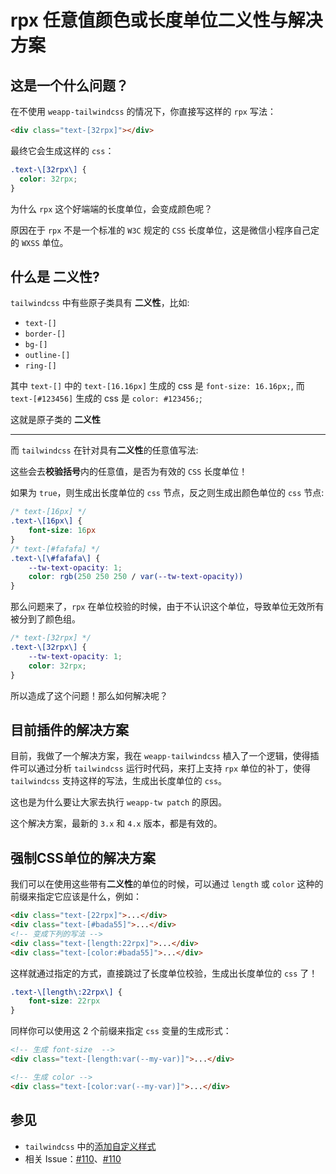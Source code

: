 # rpx 任意值颜色或长度单位二义性与解决方案

## 这是一个什么问题？

在不使用 `weapp-tailwindcss` 的情况下，你直接写这样的 `rpx` 写法：

```html
<div class="text-[32rpx]"></div>
```

最终它会生成这样的 `css`：

```css
.text-\[32rpx\] {
  color: 32rpx;
}
```

为什么 `rpx` 这个好端端的长度单位，会变成颜色呢？

原因在于 `rpx` 不是一个标准的 `W3C` 规定的 `CSS` 长度单位，这是微信小程序自己定的 `WXSS` 单位。

## 什么是 **二义性**?

`tailwindcss` 中有些原子类具有 **二义性**，比如:

- `text-[]`
- `border-[]`
- `bg-[]`
- `outline-[]`
- `ring-[]`

其中 `text-[]` 中的 `text-[16.16px]` 生成的 css 是 `font-size: 16.16px;`, 而 `text-[#123456]` 生成的 css 是 `color: #123456;`;

这就是原子类的 **二义性**

---

而 `tailwindcss` 在针对具有**二义性**的任意值写法:

这些会去**校验括号**内的任意值，是否为有效的 `CSS` 长度单位！

如果为 `true`，则生成出长度单位的 `css` 节点，反之则生成出颜色单位的 `css` 节点:

```css
/* text-[16px] */
.text-\[16px\] {
    font-size: 16px
}
/* text-[#fafafa] */
.text-\[\#fafafa\] {
    --tw-text-opacity: 1;
    color: rgb(250 250 250 / var(--tw-text-opacity))
}
```

那么问题来了，`rpx` 在单位校验的时候，由于不认识这个单位，导致单位无效所有被分到了颜色组。

```css
/* text-[32rpx] */
.text-\[32rpx\] {
    --tw-text-opacity: 1;
    color: 32rpx;
}
```

所以造成了这个问题！那么如何解决呢？

## 目前插件的解决方案

目前，我做了一个解决方案，我在 `weapp-tailwindcss` 植入了一个逻辑，使得插件可以通过分析 `tailwindcss` 运行时代码，来打上支持 `rpx` 单位的补丁，使得 `tailwindcss` 支持这样的写法，生成出长度单位的 `css`。

这也是为什么要让大家去执行 `weapp-tw patch` 的原因。

这个解决方案，最新的 `3.x` 和 `4.x` 版本，都是有效的。

<!-- 然而，以后 `tailwindcss` 将会使用由 `rust` 编写的新引擎。

这时候这种 `hack` 方式将会失效，毕竟那种情况下都是二进制文件了！

那么为了预防这种可能出现的危机，我们应该怎么做呢？ -->

## 强制CSS单位的解决方案

我们可以在使用这些带有**二义性**的单位的时候，可以通过 `length` 或 `color` 这种的前缀来指定它应该是什么，例如：

```html
<div class="text-[22rpx]">...</div>
<div class="text-[#bada55]">...</div>
<!-- 变成下列的写法 -->
<div class="text-[length:22rpx]">...</div>
<div class="text-[color:#bada55]">...</div>
```

这样就通过指定的方式，直接跳过了长度单位校验，生成出长度单位的 `css` 了！

```css
.text-\[length\:22rpx\] {
    font-size: 22rpx
}
```

同样你可以使用这 2 个前缀来指定 `css` 变量的生成形式：

```html
<!-- 生成 font-size  -->
<div class="text-[length:var(--my-var)]">...</div>

<!-- 生成 color -->
<div class="text-[color:var(--my-var)]">...</div>
```

## 参见

- `tailwindcss` 中的[添加自定义样式](https://tailwindcss.com/docs/adding-custom-styles#resolving-ambiguities)
- 相关 Issue：[#110](https://github.com/sonofmagic/weapp-tailwindcss/issues/110)、[#110](https://github.com/sonofmagic/weapp-tailwindcss/issues/109)